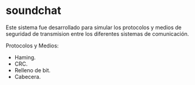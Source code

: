 # soundchat

Este sistema fue desarrollado para simular los protocolos y medios de seguridad de transmision entre los diferentes sistemas de comunicación.

Protocolos y Medios:
   
   - Haming.
   - CRC.
   - Relleno de bit.
   - Cabecera.
